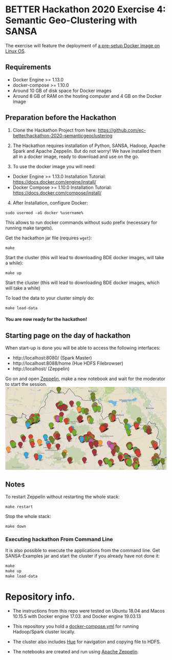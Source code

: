 


# BETTER Hackathon 2020 Exercise 4: Semantic Geo-Clustering with SANSA

The exercise will feature the deployment of <ins>a pre-setup Docker image on Linux OS</ins>. 


## Requirements
* Docker Engine >= 1.13.0
* docker-compose >= 1.10.0
* Around 10 GB of disk space for Docker images
* Around 8 GB of RAM on the hosting computer and 4 GB on the Docker image


## Preparation before the Hackathon

1. Clone the Hackathon Project from here: https://github.com/ec-better/hackathon-2020-semanticgeoclustering

2. The  Hackathon requires installation of Python, SANSA, Hadoop, Apache Spark and Apache Zeppelin. But do not worry! We have installed them all in a docker image, ready to download and use on the go.

3. To use the docker image you will need:
  * Docker Engine  >= 1.13.0     Installation Tutorial: https://docs.docker.com/engine/install/
  * Docker Compose >= 1.10.0   Installation Tutorial: https://docs.docker.com/compose/install/

4. After Installation, configure Docker:
  ```
  sudo usermod -aG docker %username%
  ```
  This allows to run docker commands without sudo prefix (necessary for running make targets).

  Get the hackathon jar file (requires ```wget```):
  ```
  make
  ```
  Start the cluster (this will lead to downloading BDE docker images, will take a while):
  ```
  make up
  ```
  Start the cluster (this will lead to downloading BDE docker images, which will take a while)

  To load the data to your cluster simply do:
  ```
  make load-data
  ```
  #### You are now ready for the hackathon! 



## Starting page on the day of hackathon
When start-up is done you will be able to access the following interfaces:
* http://localhost:8080/ (Spark Master)
* http://localhost:8088/home (Hue HDFS Filebrowser)
* http://localhost/ (Zeppelin)

Go on and open [Zeppelin](http://localhost), make a new notebook and wait for the moderator to start the session.
![Apache Zeppelin RDF POI](./docs/images/POI.png "Apache Zeppelin Running POI Example")



## Notes

To restart Zeppelin without restarting the whole stack:
```
make restart
```
Stop the whole stack:
```
make down
```

### Executing hackathon From Command Line
It is also possible to execute the applications from the command line. Get SANSA-Examples jar and start the cluster if you already have not done it:
```
make
make up
make load-data
```

# Repository info.
* The instructions from this repo were tested on Ubuntu 18.04 and Macos 10.15.5 with Docker engine 17.03. and Docker engine 19.03.13

* This repository you hold a [docker-compose.yml](./docker-compose.yml) for running Hadoop/Spark cluster locally.
* The cluster also includes [Hue](http://gethue.com/) for navigation and copying file to HDFS.
* The notebooks are created and run using [Apache Zeppelin](https://zeppelin.apache.org/).
